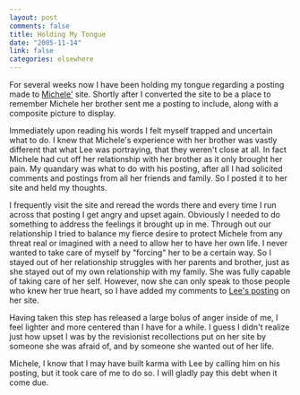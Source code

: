 ```yaml
--- 
layout: post
comments: false
title: Holding My Tongue
date: "2005-11-14"
link: false
categories: elsewhere
---
```

For several weeks now I have been holding my tongue regarding a posting made to <a href="http://andifyoudidknow.com" title="And If You Did Know?">Michele'</a> site. Shortly after I converted the site to be a place to remember Michele her brother sent me a posting to include, along with a composite picture to display.

Immediately upon reading his words I felt myself trapped and uncertain what to do. I knew that Michele's experience with her brother was vastly different that what Lee was portraying, that they weren't close at all. In fact Michele had cut off her relationship with her brother as it only brought her pain. My quandary was what to do with his posting, after all I had solicited comments and postings from all her friends and family. So I posted it to her site and held my thoughts.

I frequently visit the site and reread the words there and every time I run across that posting I get angry and upset again. Obviously I needed to do something to address the feelings it brought up in me. Through out our relationship I tried to balance my fierce desire to protect Michele from any threat real or imagined with a need to allow her to have her own life. I never wanted to take care of myself by "forcing" her to be a certain way. So I stayed out of her relationship struggles with her parents and brother, just as she stayed out of my own relationship with my family. She was fully capable of taking care of her self. However, now she can only speak to those people who knew her true heart, so I have added my comments to <a href="http://andifyoudidknow.com/2005/10/22/for-my-little-sister-sharon/" title="For My Little Sister">Lee's posting</a> on her site.

Having taken this step has released a large bolus of anger inside of me, I feel lighter and more centered than I have for a while. I guess I didn't realize just how upset I was by the revisionist recollections put on her site by someone she was afraid of, and by someone she wanted out of her life.

Michele, I know that I may have built karma with Lee by calling him on his posting, but it took care of me to do so. I will gladly pay this debt when it come due.
